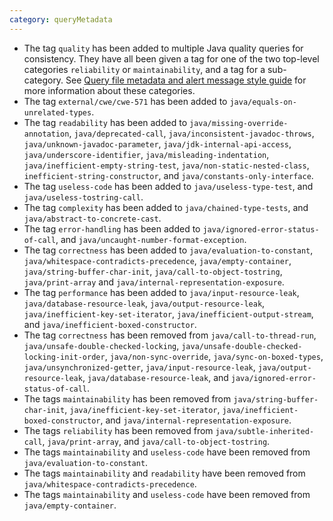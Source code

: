 ```yaml
---
category: queryMetadata
---
```

* The tag `quality` has been added to multiple Java quality queries for consistency. They have all been given a tag for one of the two top-level categories `reliability` or `maintainability`, and a tag for a sub-category. See [Query file metadata and alert message style guide](https://github.com/github/codeql/blob/main/docs/query-metadata-style-guide.md#quality-query-sub-category-tags) for more information about these categories.
* The tag `external/cwe/cwe-571` has been added to `java/equals-on-unrelated-types`.
* The tag `readability` has been added to `java/missing-override-annotation`, `java/deprecated-call`, `java/inconsistent-javadoc-throws`, `java/unknown-javadoc-parameter`, `java/jdk-internal-api-access`, `java/underscore-identifier`, `java/misleading-indentation`, `java/inefficient-empty-string-test`, `java/non-static-nested-class`, `inefficient-string-constructor`, and `java/constants-only-interface`.
* The tag `useless-code` has been added to `java/useless-type-test`, and `java/useless-tostring-call`.
* The tag `complexity` has been added to `java/chained-type-tests`, and `java/abstract-to-concrete-cast`.
* The tag `error-handling` has been added to `java/ignored-error-status-of-call`, and `java/uncaught-number-format-exception`.
* The tag `correctness` has been added to `java/evaluation-to-constant`, `java/whitespace-contradicts-precedence`, `java/empty-container`, `java/string-buffer-char-init`, `java/call-to-object-tostring`, `java/print-array` and `java/internal-representation-exposure`.
* The tag `performance` has been added to `java/input-resource-leak`, `java/database-resource-leak`, `java/output-resource-leak`, `java/inefficient-key-set-iterator`, `java/inefficient-output-stream`, and `java/inefficient-boxed-constructor`.
* The tag `correctness` has been removed from `java/call-to-thread-run`, `java/unsafe-double-checked-locking`, `java/unsafe-double-checked-locking-init-order`, `java/non-sync-override`, `java/sync-on-boxed-types`, `java/unsynchronized-getter`, `java/input-resource-leak`, `java/output-resource-leak`, `java/database-resource-leak`, and `java/ignored-error-status-of-call`.
* The tags `maintainability` has been removed from `java/string-buffer-char-init`, `java/inefficient-key-set-iterator`, `java/inefficient-boxed-constructor`, and `java/internal-representation-exposure`.
* The tags `reliability` has been removed from `java/subtle-inherited-call`, `java/print-array`, and `java/call-to-object-tostring`.
* The tags `maintainability` and `useless-code` have been removed from `java/evaluation-to-constant`.
* The tags `maintainability` and `readability` have been removed from `java/whitespace-contradicts-precedence`.
* The tags `maintainability` and `useless-code` have been removed from `java/empty-container`.
